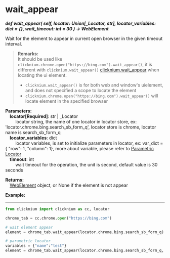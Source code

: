 # wait_appear
***def wait_appear(
        self,
        locator: Union[_Locator, str],
        locator_variables: dict = {},
        wait_timeout: int = 30
    ) -> WebElement***  

Wait for the element to appear in current open browser in the given timeout interval.

>**Remarks:**  
It should be used like `clicknium.chrome.open("https://bing.com").wait_appear()`, it is different with `clicknium.wait_appear()` [clicknium.wait_appear](./doc/api/python/wait_appear.md) when locating the ui element.
>- `clicknium.wait_appear()` is for both web and window's uielement, and does not specified a scope to locate the element
>- `clicknium.chrome.open("https://bing.com").wait_appear()` will locate element in the specified browser

**Parameters:**  
    &emsp;**locator[Required]**: str | _Locator   
        &emsp;&emsp; locator string, the name of one locator in locator store, ex: 'locator.chrome.bing.search_sb_form_q', locator store is chrome, locator name is search_sb_form_q  
    &emsp;**locator_variables**: dict  
        &emsp;&emsp; locator variables, is set to initialize parameters in locator, ex: var_dict = { "row": 1,  "column": 1}, more about variable, please refer to [Parametric Locator](./doc/automation/parametric_locator.md)  
    &emsp;**timeout**: int  
        &emsp;&emsp; wait timeout for the operation, the unit is second, default value is 30 seconds 

**Returns:**  
    &emsp;[WebElement](./doc/api/python/webdriver/browser/browsertab/webelement/webelement.md) object, or None if the element is not appear

**Example:**
***
```python
from clicknium import clicknium as cc, locator

chrome_tab = cc.chrome.open("https://bing.com")

# wait element appear
element = chrome_tab.wait_appear(locator.chrome.bing.search_sb_form_q)

# parametric locator
variables = {"name":"test"}
element = chrome_tab.wait_appear(locator.chrome.bing.search_sb_form_q, variables)

```